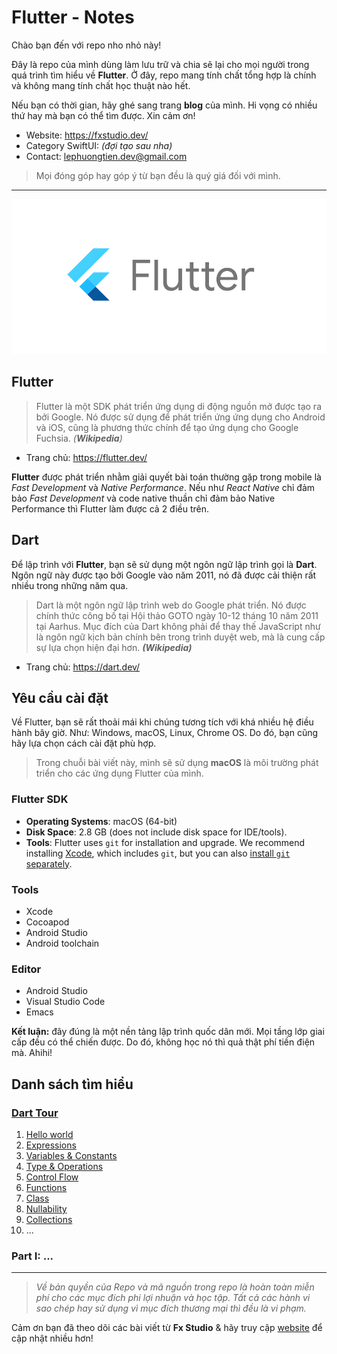 # Flutter - Notes

Chào bạn đến với repo nho nhỏ này!

Đây là repo của mình dùng làm lưu trữ và chia sẽ lại cho mọi người trong quá trình tìm hiểu về **Flutter**. Ở đây, repo mang tính chất tổng hợp là chính và không mang tính chất học thuật nào hết.

Nếu bạn có thời gian, hãy ghé sang trang **blog** của mình. Hi vọng có nhiều thứ hay mà bạn có thể tìm được. Xin cảm ơn!

- Website: https://fxstudio.dev/
- Category SwiftUI: *(đợi tạo sau nha)*
- Contact: [lephuongtien.dev@gmail.com](mailto:lephuongtien.dev@gmail.com)

> Mọi đóng góp hay góp ý từ bạn đều là quý giá đối với mình.

---

<p align="center"><img src="./_img/000.png"></p>

## Flutter

> Flutter là một SDK phát triển ứng dụng di động nguồn mở được tạo ra bởi Google. Nó được sử dụng để phát triển ứng ứng dụng cho Android và iOS, cũng là phương thức chính để tạo ứng dụng cho Google Fuchsia. *(**Wikipedia**)*

* Trang chủ: https://flutter.dev/

**Flutter** được phát triển nhằm giải quyết bài toán thường gặp trong mobile là *Fast Development* và *Native Performance*. Nếu như *React Native* chỉ đảm bảo *Fast Development* và code native thuần chỉ đảm bảo Native Performance thì Flutter làm được cả 2 điều trên.

## Dart

Để lập trình với **Flutter**, bạn sẽ sử dụng một ngôn ngữ lập trình gọi là **Dart**. Ngôn ngữ này được tạo bởi Google vào năm 2011, nó đã được cải thiện rất nhiều trong những năm qua.

> Dart là một ngôn ngữ lập trình web do Google phát triển. Nó được chính thức công bố tại Hội thảo GOTO ngày 10-12 tháng 10 năm 2011 tại Aarhus. Mục đích của Dart không phải để thay thế JavaScript như là ngôn ngữ kịch bản chính bên trong trình duyệt web, mà là cung cấp sự lựa chọn hiện đại hơn. ***(Wikipedia)***

* Trang chủ: https://dart.dev/

## Yêu cầu cài đặt

Về Flutter, bạn sẽ rất thoải mái khi chúng tương tích với khá nhiều hệ điều hành bây giờ. Như: Windows, macOS, Linux, Chrome OS. Do đó, bạn cũng hãy lựa chọn cách cài đặt phù hợp. 

> Trong chuỗi bài viết này, mình sẽ sử dụng **macOS** là môi trường phát triển cho các ứng dụng Flutter của mình.

### Flutter SDK

- **Operating Systems**: macOS (64-bit)
- **Disk Space**: 2.8 GB (does not include disk space for IDE/tools).
- **Tools**: Flutter uses `git` for installation and upgrade. We recommend installing [Xcode](https://developer.apple.com/xcode/), which includes `git`, but you can also [install `git` separately](https://git-scm.com/download/mac).

### Tools

* Xcode
* Cocoapod
* Android Studio
* Android toolchain

### Editor

* Android Studio
* Visual Studio Code
* Emacs



**Kết luận:** đây đúng là một nền tảng lập trình quốc dân mới. Mọi tầng lớp giai cấp đều có thể chiến được. Do đó, không học nó thì quả thật phí tiền điện mà. Ahihi!

## Danh sách tìm hiểu

### [Dart Tour](./000-Dart)

1. [Hello world](./000-Dart/01_helloworld.md)
2. [Expressions](./000-Dart/02_expressions.md)
3. [Variables & Constants](./000-Dart/03_variables.md)
4. [Type & Operations](./000-Dart/04_type_operations.md)
5. [Control Flow](./000-Dart/05_ControlFlow.md)
6. [Functions](./000-Dart/06_functions.md)
7. [Class](./000-Dart/07_class.md)
8. [Nullability](./000-Dart/08_nullability.md)
9. [Collections](./000-Dart/09_collections.md)
10. ...

### Part I: ...

---

> *Về bản quyền của Repo và mã nguồn trong repo là hoàn toàn miễn phí cho các mục đích phi lợi nhuận và học tập. Tất cả các hành vi sao chép hay sử dụng vì mục đích thương mại thì đều là vi phạm.*

Cảm ơn bạn đã theo dõi các bài viết từ **Fx Studio** & hãy truy cập [website](https://fxstudio.dev/) để cập nhật nhiều hơn!
